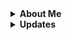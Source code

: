 <details>
  <summary><b>About Me</b></summary>
  
  Hello, I Love Newfies!
</details>

<details>
  <summary><b>Updates</b></summary>
  <br>
  <details>
    <summary><b>April 5, 2024</b></summary>
    
  - Added [Google Solitaire](https://github.com/Newfies/G-Solitaire) and [Google Pac-Man](https://github.com/Newfies/G-Pac-Man)
  - Plan to add Google Minesweeper, and possibly some more.
  </details>

  <details>
    <summary><b>March 21, 2024</b></summary>
    
  - Archived or deleted most of my stuff, kinda lost the desire to constantly try to update, maintain, or make new things. This doesn't necessarily mean I'm done, nor does it necessarily mean I'm stopping those projects, rather I won't be progressing as much as I used to. If they become unarchived it means I have begun working on them a bit.
  </details>
</details>
